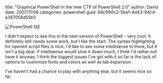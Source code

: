 
title: "Graphical PowerShell in the new CTP of PowerShell 2.0"
author: David
date: 2007/11/06
categories: powershell
guid: 64c990c2-5be1-4d43-94c4-a387058d55b5

![PowerShell ISE](http://www.mohundro.com/blog/content/binary/WindowsLiveWriter/GraphicalPowerShellinthenewCTPofPowerS.0_7A05/image.png)

I didn't expect to see this in the next version of PowerShell - very cool. It definitely still needs some work, but I like the start. The syntax highlighting for opened script files is nice. I'd like to see some intellisense in there, but it isn't a big deal. If intellisense would slow it down much, I think I'd rather not have it anyway. I think the biggest issues I've got with it so far is the lack of options to customize fonts and colors as well as tab expansion. 

I've haven't had a chance to play with anything else, but it seems nice so far.


